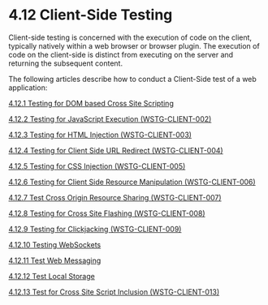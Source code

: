 # 4.12 Client-Side Testing

Client-side testing is concerned with the execution of code on the client, typically natively within a web browser or browser plugin. The execution of code on the client-side is distinct from executing on the server and returning the subsequent content.

The following articles describe how to conduct a Client-Side test of a web application:

[4.12.1 Testing for DOM based Cross Site Scripting](4.12.1_Testing_for_DOM-based_Cross_Site_Scripting.md)

[4.12.2 Testing for JavaScript Execution (WSTG-CLIENT-002)](4.12.2_Testing_for_JavaScript_Execution_WSTG-CLIENT-002.md)

[4.12.3 Testing for HTML Injection (WSTG-CLIENT-003)](4.12.3_Testing_for_HTML_Injection_WSTG-CLIENT-003.md)

[4.12.4 Testing for Client Side URL Redirect (WSTG-CLIENT-004)](4.12.4_Testing_for_Client_Side_URL_Redirect_WSTG-CLIENT-004.md)

[4.12.5 Testing for CSS Injection (WSTG-CLIENT-005)](4.12.5_Testing_for_CSS_Injection_WSTG-CLIENT-005.md)

[4.12.6 Testing for Client Side Resource Manipulation (WSTG-CLIENT-006)](4.12.6_Testing_for_Client_Side_Resource_Manipulation_WSTG-CLIENT-006.md)

[4.12.7 Test Cross Origin Resource Sharing (WSTG-CLIENT-007)](4.12.7_Testing_Cross_Origin_Resource_Sharing_WSTG-CLIENT-007.md)

[4.12.8 Testing for Cross Site Flashing (WSTG-CLIENT-008)](4.12.8_Testing_for_Cross_Site_Flashing_WSTG-CLIENT-008.md)

[4.12.9 Testing for Clickjacking (WSTG-CLIENT-009)](4.12.9_Testing_for_Clickjacking_WSTG-CLIENT-009.md)

[4.12.10 Testing WebSockets](4.12.10_Testing_WebSockets.md)

[4.12.11 Test Web Messaging](4.12.11_Testing_Web_Messaging.md)

[4.12.12 Test Local Storage](4.12.12_Testing_Web_Storage.md)

[4.12.13 Test for Cross Site Script Inclusion (WSTG-CLIENT-013)](4.12.13_Testing_for_Cross_Site_Script_Inclusion_WSTG-CLIENT-013.md)
